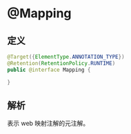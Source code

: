 # @Mapping

## 定义

```java
@Target({ElementType.ANNOTATION_TYPE})
@Retention(RetentionPolicy.RUNTIME)
public @interface Mapping {

}
```

## 解析

表示 web 映射注解的元注解。



